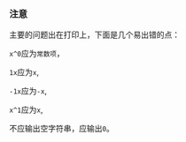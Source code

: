 ### 注意

主要的问题出在打印上，下面是几个易出错的点：

`x^0`应为`常数项`，

`1x`应为`x`,

`-1x`应为`-x`,

`x^1`应为`x`,

不应输出空字符串，应输出`0`。

